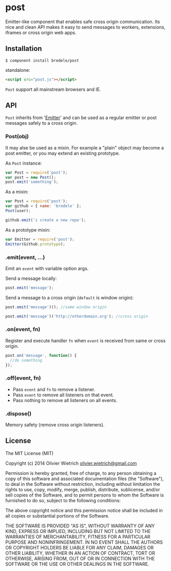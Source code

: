 post
====

Emitter-like component that enables safe cross origin communication. Its nice and clean API makes it easy to send messages to workers, extensions, iframes or cross origin web apps.

## Installation

    $ component install bredele/post

standalone:

```html
<script src="post.js"></script>
```

`Post` support all mainstream browsers and IE.

## API

`Post` inherits from '[Emitter](http://github.com/component/emitter)' and can be used as a regular 
emitter or post messages safely to a cross origin.

### Post(obj)

  It may alse be used as a mixin. For example
  a "plain" object may become a post emitter, or you may
  extend an existing prototype.

  As  `Post` instance:

```js
var Post = require('post');
var post = new Post();
post.emit('something');
```

  As a mixin:

```js
var Post = require('post');
var github = { name: 'bredele' };
Post(user);

github.emit('i create a new repo');
```

  As a prototype mixin:

```js
var Emitter = require('post');
Emitter(Github.prototype);
```

### .emit(event, ...)

   Emit an `event` with variable option args.

Send a message locally:

```js
post.emit('message');
```

Send a message to a cross origin (`default` is window origin):

```js
post.emit('message')(); //same window origin

post.emit('message')('http://otherdomain.org'); //cross origin
```

### .on(event, fn)

   Register and execute handler `fn` when `event` is received 
   from same or cross origin.

```js
post.on('message', function() {
  //do something
});
```

### .off(event, fn)

  * Pass `event` and `fn` to remove a listener.
  * Pass `event` to remove all listeners on that event.
  * Pass nothing to remove all listeners on all events.


### .dispose()

  Memory safety (remove cross origin listeners).


## License

The MIT License (MIT)

Copyright (c) 2014 Olivier Wietrich <olivier.wietrich@gmail.com>

Permission is hereby granted, free of charge, to any person obtaining a copy of this software and associated documentation files (the "Software"), to deal in the Software without restriction, including without limitation the rights to use, copy, modify, merge, publish, distribute, sublicense, and/or sell copies of the Software, and to permit persons to whom the Software is furnished to do so, subject to the following conditions:

The above copyright notice and this permission notice shall be included in all copies or substantial portions of the Software.

THE SOFTWARE IS PROVIDED "AS IS", WITHOUT WARRANTY OF ANY KIND, EXPRESS OR IMPLIED, INCLUDING BUT NOT LIMITED TO THE WARRANTIES OF MERCHANTABILITY, FITNESS FOR A PARTICULAR PURPOSE AND NONINFRINGEMENT. IN NO EVENT SHALL THE AUTHORS OR COPYRIGHT HOLDERS BE LIABLE FOR ANY CLAIM, DAMAGES OR OTHER LIABILITY, WHETHER IN AN ACTION OF CONTRACT, TORT OR OTHERWISE, ARISING FROM, OUT OF OR IN CONNECTION WITH THE SOFTWARE OR THE USE OR OTHER DEALINGS IN THE SOFTWARE.
